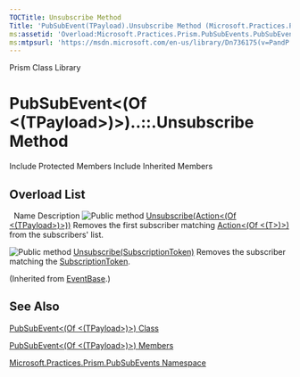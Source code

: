 ```yaml
---
TOCTitle: Unsubscribe Method
Title: 'PubSubEvent(TPayload).Unsubscribe Method (Microsoft.Practices.Prism.PubSubEvents)'
ms:assetid: 'Overload:Microsoft.Practices.Prism.PubSubEvents.PubSubEvent\`1.Unsubscribe'
ms:mtpsurl: 'https://msdn.microsoft.com/en-us/library/Dn736175(v=PandP.50)'
---
```


Prism Class Library

PubSubEvent&lt;(Of &lt;(TPayload&gt;)&gt;)..::.Unsubscribe Method
=================================================================

Include Protected Members
Include Inherited Members

Overload List
-------------

<span id="overloadMembersTableToggle"></span>
 
Name
Description
![](https://msdn.microsoft.com/en-us/Dn736175.pubmethod(en-us,PandP.50).gif "Public method")
[Unsubscribe(Action&lt;(Of &lt;(TPayload&gt;)&gt;))](https://msdn.microsoft.com/m:microsoft.practices.prism.pubsubevents.pubsubevent%601.unsubscribe(system.action%7b%600%7d))
Removes the first subscriber matching [Action&lt;(Of &lt;(T&gt;)&gt;)](http://msdn2.microsoft.com/en-us/library/018hxwa8) from the subscribers' list.

![](https://msdn.microsoft.com/en-us/Dn736175.pubmethod(en-us,PandP.50).gif "Public method")
[Unsubscribe(SubscriptionToken)](https://msdn.microsoft.com/m:microsoft.practices.prism.pubsubevents.eventbase.unsubscribe(microsoft.practices.prism.pubsubevents.subscriptiontoken))
Removes the subscriber matching the [SubscriptionToken](https://msdn.microsoft.com/t:microsoft.practices.prism.pubsubevents.subscriptiontoken).

(Inherited from [EventBase](https://msdn.microsoft.com/t:microsoft.practices.prism.pubsubevents.eventbase).)

See Also
--------

<span id="seeAlsoToggle"></span>
[PubSubEvent&lt;(Of &lt;(TPayload&gt;)&gt;) Class](https://msdn.microsoft.com/t:microsoft.practices.prism.pubsubevents.pubsubevent%601)

[PubSubEvent&lt;(Of &lt;(TPayload&gt;)&gt;) Members](https://msdn.microsoft.com/allmembers.t:microsoft.practices.prism.pubsubevents.pubsubevent%601)

[Microsoft.Practices.Prism.PubSubEvents Namespace](https://msdn.microsoft.com/n:microsoft.practices.prism.pubsubevents)
